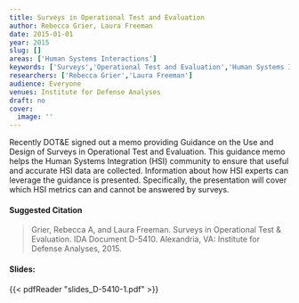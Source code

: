 ```yaml
---
title: Surveys in Operational Test and Evaluation
author: Rebecca Grier, Laura Freeman
date: 2015-01-01
year: 2015
slug: []
areas: ['Human Systems Interactions']
keywords: ['Surveys','Operational Test and Evaluation','Human Systems Interaction']
researchers: ['Rebecca Grier','Laura Freeman']
audience: Everyone
venues: Institute for Defense Analyses
draft: no
cover:
  image: ''
---
```




Recently  DOT&E signed out a memo providing Guidance on the Use and Design of Surveys in Operational Test and Evaluation. This guidance memo helps the Human Systems Integration (HSI) community to ensure that useful and accurate HSI data are collected. Information about how HSI experts can leverage the guidance is presented. Specifically, the presentation will cover which HSI metrics can and cannot be answered by surveys.

#### Suggested Citation
> Grier, Rebecca A, and Laura Freeman. Surveys in Operational Test & Evaluation. IDA Document D-5410. Alexandria, VA: Institute for Defense Analyses, 2015.

#### Slides: 
{{< pdfReader "slides_D-5410-1.pdf" >}}




